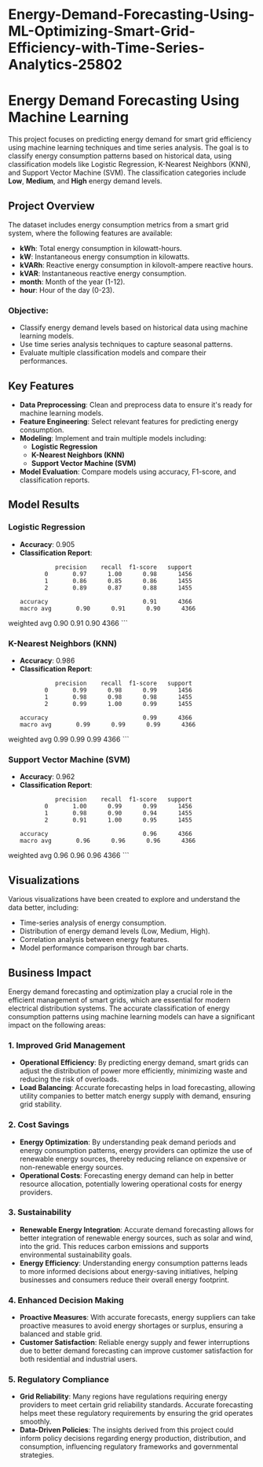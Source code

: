 # Energy-Demand-Forecasting-Using-ML-Optimizing-Smart-Grid-Efficiency-with-Time-Series-Analytics-25802
# Energy Demand Forecasting Using Machine Learning

This project focuses on predicting energy demand for smart grid efficiency using machine learning techniques and time series analysis. The goal is to classify energy consumption patterns based on historical data, using classification models like Logistic Regression, K-Nearest Neighbors (KNN), and Support Vector Machine (SVM). The classification categories include **Low**, **Medium**, and **High** energy demand levels.

## Project Overview

The dataset includes energy consumption metrics from a smart grid system, where the following features are available:

- **kWh**: Total energy consumption in kilowatt-hours.
- **kW**: Instantaneous energy consumption in kilowatts.
- **kVARh**: Reactive energy consumption in kilovolt-ampere reactive hours.
- **kVAR**: Instantaneous reactive energy consumption.
- **month**: Month of the year (1-12).
- **hour**: Hour of the day (0-23).

### Objective:
- Classify energy demand levels based on historical data using machine learning models.
- Use time series analysis techniques to capture seasonal patterns.
- Evaluate multiple classification models and compare their performances.

## Key Features

- **Data Preprocessing**: Clean and preprocess data to ensure it's ready for machine learning models.
- **Feature Engineering**: Select relevant features for predicting energy consumption.
- **Modeling**: Implement and train multiple models including:
  - **Logistic Regression**
  - **K-Nearest Neighbors (KNN)**
  - **Support Vector Machine (SVM)**
- **Model Evaluation**: Compare models using accuracy, F1-score, and classification reports.

## Model Results

### Logistic Regression
- **Accuracy**: 0.905
- **Classification Report**:
    ```
              precision    recall  f1-score   support
           0       0.97      1.00      0.98      1456
           1       0.86      0.85      0.86      1455
           2       0.89      0.87      0.88      1455

    accuracy                           0.91      4366
   macro avg       0.90      0.91      0.90      4366
weighted avg       0.90      0.91      0.90      4366
    ```

### K-Nearest Neighbors (KNN)
- **Accuracy**: 0.986
- **Classification Report**:
    ```
              precision    recall  f1-score   support
           0       0.99      0.98      0.99      1456
           1       0.98      0.98      0.98      1455
           2       0.99      1.00      0.99      1455

    accuracy                           0.99      4366
   macro avg       0.99      0.99      0.99      4366
weighted avg       0.99      0.99      0.99      4366
    ```

### Support Vector Machine (SVM)
- **Accuracy**: 0.962
- **Classification Report**:
    ```
              precision    recall  f1-score   support
           0       1.00      0.99      0.99      1456
           1       0.98      0.90      0.94      1455
           2       0.91      1.00      0.95      1455

    accuracy                           0.96      4366
   macro avg       0.96      0.96      0.96      4366
weighted avg       0.96      0.96      0.96      4366
    ```

## Visualizations

Various visualizations have been created to explore and understand the data better, including:
- Time-series analysis of energy consumption.
- Distribution of energy demand levels (Low, Medium, High).
- Correlation analysis between energy features.
- Model performance comparison through bar charts.

## Business Impact

Energy demand forecasting and optimization play a crucial role in the efficient management of smart grids, which are essential for modern electrical distribution systems. The accurate classification of energy consumption patterns using machine learning models can have a significant impact on the following areas:

### 1. **Improved Grid Management**
   - **Operational Efficiency**: By predicting energy demand, smart grids can adjust the distribution of power more efficiently, minimizing waste and reducing the risk of overloads.
   - **Load Balancing**: Accurate forecasting helps in load forecasting, allowing utility companies to better match energy supply with demand, ensuring grid stability.

### 2. **Cost Savings**
   - **Energy Optimization**: By understanding peak demand periods and energy consumption patterns, energy providers can optimize the use of renewable energy sources, thereby reducing reliance on expensive or non-renewable energy sources.
   - **Operational Costs**: Forecasting energy demand can help in better resource allocation, potentially lowering operational costs for energy providers.

### 3. **Sustainability**
   - **Renewable Energy Integration**: Accurate demand forecasting allows for better integration of renewable energy sources, such as solar and wind, into the grid. This reduces carbon emissions and supports environmental sustainability goals.
   - **Energy Efficiency**: Understanding energy consumption patterns leads to more informed decisions about energy-saving initiatives, helping businesses and consumers reduce their overall energy footprint.

### 4. **Enhanced Decision Making**
   - **Proactive Measures**: With accurate forecasts, energy suppliers can take proactive measures to avoid energy shortages or surplus, ensuring a balanced and stable grid.
   - **Customer Satisfaction**: Reliable energy supply and fewer interruptions due to better demand forecasting can improve customer satisfaction for both residential and industrial users.

### 5. **Regulatory Compliance**
   - **Grid Reliability**: Many regions have regulations requiring energy providers to meet certain grid reliability standards. Accurate forecasting helps meet these regulatory requirements by ensuring the grid operates smoothly.
   - **Data-Driven Policies**: The insights derived from this project could inform policy decisions regarding energy production, distribution, and consumption, influencing regulatory frameworks and governmental strategies.
